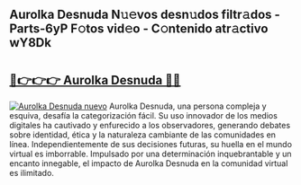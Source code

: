 ## Aurolka Desnuda N𝚞𝚎vos desn𝚞dos filtr𝚊dos - Parts-6yP F𝚘tos vid𝚎o - C𝚘ntenido atr𝚊ctivo wY8Dk

# <h2><a href="http://mb6soo.tromn.icu/?c=Aurolka+Desnuda">🔗👉👉👉 Aurolka Desnuda 🔗🔗</a></h2>

[![Aurolka Desnuda nuevo](https://i.imgur.com/pEAQMta.gif)](http://mb6soo.tromn.icu/?c=Aurolka+Desnuda)
Aurolka Desnuda, una persona compleja y esquiva, desafía la categorización fácil. Su uso innovador de los medios digitales ha cautivado y enfurecido a los observadores, generando debates sobre identidad, ética y la naturaleza cambiante de las comunidades en línea. Independientemente de sus decisiones futuras, su huella en el mundo virtual es imborrable. Impulsado por una determinación inquebrantable y un encanto innegable, el impacto de Aurolka Desnuda en la comunidad virtual es ilimitado.
